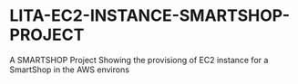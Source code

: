 # LITA-EC2-INSTANCE-SMARTSHOP-PROJECT
 A SMARTSHOP Project Showing the provisiong of EC2 instance for a SmartShop in the AWS environs
